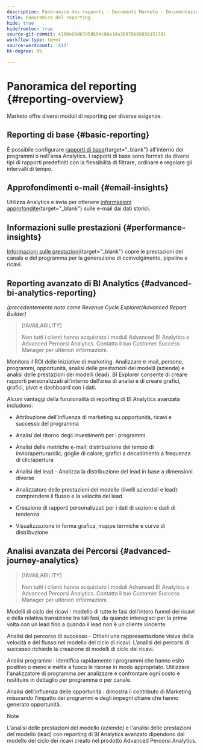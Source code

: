 ```yaml
---
description: Panoramica dei rapporti - Documenti Marketo - Documentazione del prodotto
title: Panoramica del reporting
hide: true
hidefromtoc: true
source-git-commit: 4190e80d67d5d694c66e10a30978b08038151701
workflow-type: tm+mt
source-wordcount: '413'
ht-degree: 0%

---
```



# Panoramica del reporting {#reporting-overview}

Marketo offre diversi moduli di reporting per diverse esigenze.

## Reporting di base {#basic-reporting}

È possibile configurare [rapporti di base](/help/marketo/product-docs/reporting/basic-reporting/report-types/report-type-overview.md){target=&quot;_blank&quot;} all&#39;interno dei programmi o nell&#39;area Analytics. I rapporti di base sono formati da diversi tipi di rapporti predefiniti con la flessibilità di filtrare, ordinare e regolare gli intervalli di tempo.

## Approfondimenti e-mail {#email-insights}

Utilizza Analytics e invia per ottenere [informazioni approfondite](/help/marketo/product-docs/reporting/email-insights/email-insights-overview.md){target=&quot;_blank&quot;} sulle e-mail dai dati storici.

## Informazioni sulle prestazioni {#performance-insights}

[Informazioni sulle prestazioni](/help/marketo/product-docs/reporting/performance-insights/performance-insights-overview.md){target=&quot;_blank&quot;} copre le prestazioni del canale e del programma per la generazione di coinvolgimento, pipeline e ricavi.

## Reporting avanzato di BI Analytics {#advanced-bi-analytics-reporting}

_(precedentemente noto come Revenue Cycle Explorer/Advanced Report Builder)_

>[!AVAILABILITY]
>
>Non tutti i clienti hanno acquistato i moduli Advanced BI Analytics e Advanced Percorsi Analytics. Contatta il tuo Customer Success Manager per ulteriori informazioni.

Monitora il ROI delle iniziative di marketing. Analizzare e-mail, persone, programmi, opportunità, analisi delle prestazioni dei modelli (aziende) e analisi delle prestazioni dei modelli (lead). BI Explorer consente di creare rapporti personalizzati all’interno dell’area di analisi e di creare grafici, grafici, pivot e dashboard con i dati.

Alcuni vantaggi della funzionalità di reporting di BI Analytics avanzata includono:

* Attribuzione dell’influenza di marketing su opportunità, ricavi e successo del programma

* Analisi del ritorno degli investimenti per i programmi

* Analisi delle metriche e-mail: distribuzione del tempo di invio/apertura/clic, griglie di calore, grafici a decadimento a frequenza di clic/apertura

* Analisi del lead - Analizza la distribuzione del lead in base a dimensioni diverse

* Analizzatore delle prestazioni del modello (livelli aziendali e lead): comprendere il flusso e la velocità dei lead

* Creazione di rapporti personalizzati per i dati di sezioni e dadi di tendenza

* Visualizzazione in forma grafica, mappe termiche e curve di distribuzione

## Analisi avanzata dei Percorsi {#advanced-journey-analytics}

>[!AVAILABILITY]
>
>Non tutti i clienti hanno acquistato i moduli Advanced BI Analytics e Advanced Percorsi Analytics. Contatta il tuo Customer Success Manager per ulteriori informazioni.

Modelli di ciclo dei ricavi : modello di tutte le fasi dell’intero funnel dei ricavi e della relativa transizione tra tali fasi, da quando interagisci per la prima volta con un lead fino a quando il lead non è un cliente vincente.

Analisi del percorso di successo - Ottieni una rappresentazione visiva della velocità e del flusso nel modello del ciclo di ricavi. L’analisi dei percorsi di successo richiede la creazione di modelli di ciclo dei ricavi.

Analisi programmi : identifica rapidamente i programmi che hanno esito positivo o meno e mette a fuoco le risorse in modo appropriato. Utilizzare l&#39;analizzatore di programma per analizzare e confrontare ogni costo e restituire in dettaglio per programma o per canale.

Analisi dell’influenza delle opportunità : dimostra il contributo di Marketing misurando l’impatto dei programmi e degli impegni chiave che hanno generato opportunità.

>[!NOTE]
>
>L&#39;analisi delle prestazioni del modello (aziende) e l&#39;analisi delle prestazioni del modello (lead) con reporting di BI Analytics avanzato dipendono dal modello del ciclo dei ricavi creato nel prodotto Advanced Percorsi Analytics.





